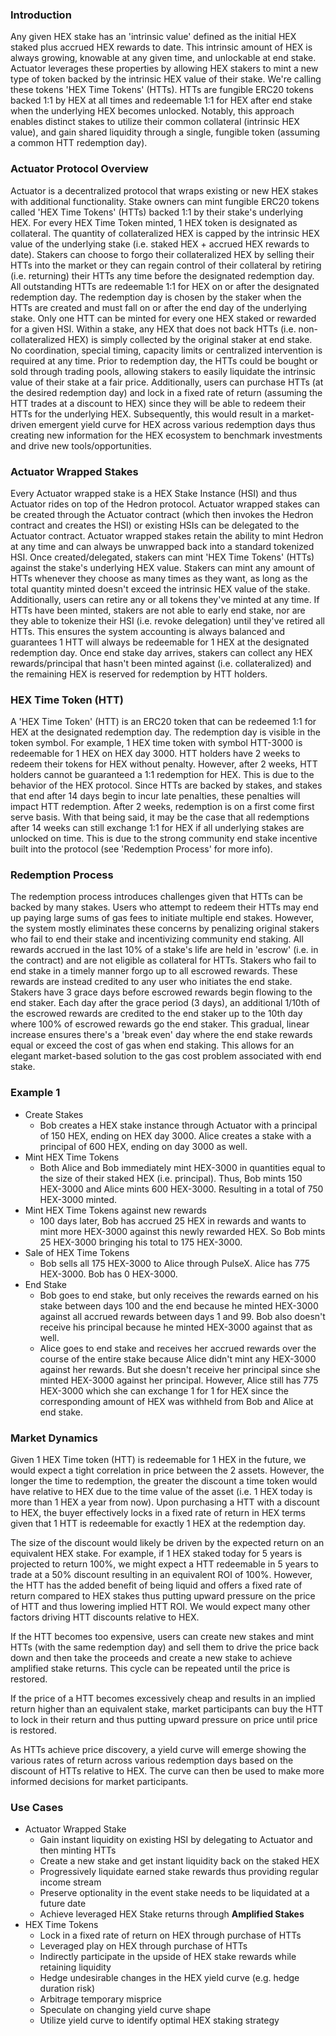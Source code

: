 <!-- ---
sidebar_position: 6
---

# Whitepaper -->

### Introduction
Any given HEX stake has an 'intrinsic value' defined as the initial HEX staked plus accrued HEX rewards to date. This intrinsic amount of HEX is always growing, knowable at any given time, and unlockable at end stake. Actuator leverages these properties by allowing HEX stakers to mint a new type of token backed by the intrinsic HEX value of their stake. We're calling these tokens 'HEX Time Tokens' (HTTs). HTTs are fungible ERC20 tokens backed 1:1 by HEX at all times and redeemable 1:1 for HEX after end stake when the underlying HEX becomes unlocked. Notably, this approach enables distinct stakes to utilize their common collateral (intrinsic HEX value), and gain shared liquidity through a single, fungible token (assuming a common HTT redemption day). 

### Actuator Protocol Overview
Actuator is a decentralized protocol that wraps existing or new HEX stakes with additional functionality. Stake owners can mint fungible ERC20 tokens called 'HEX Time Tokens' (HTTs) backed 1:1 by their stake's underlying HEX. For every HEX Time Token minted, 1 HEX token is designated as collateral. The quantity of collateralized HEX is capped by the intrinsic HEX value of the underlying stake (i.e. staked HEX + accrued HEX rewards to date). Stakers can choose to forgo their collateralized HEX by selling their HTTs into the market or they can regain control of their collateral by retiring (i.e. returning) their HTTs any time before the designated redemption day. All outstanding HTTs are redeemable 1:1 for HEX on or after the designated redemption day. The redemption day is chosen by the staker when the HTTs are created and must fall on or after the end day of the underlying stake. Only one HTT can be minted for every one HEX staked or rewarded for a given HSI. Within a stake, any HEX that does not back HTTs (i.e. non-collateralized HEX) is simply collected by the original staker at end stake. No coordination, special timing, capacity limits or centralized intervention is required at any time. Prior to redemption day, the HTTs could be bought or sold through trading pools, allowing stakers to easily liquidate the intrinsic value of their stake at a fair price. Additionally, users can purchase HTTs (at the desired redemption day) and lock in a fixed rate of return (assuming the HTT trades at a discount to HEX) since they will be able to redeem their HTTs for the underlying HEX. Subsequently, this would result in a market-driven emergent yield curve for HEX across various redemption days thus creating new information for the HEX ecosystem to benchmark investments and drive new tools/opportunities.

### Actuator Wrapped Stakes
Every Actuator wrapped stake is a HEX Stake Instance (HSI) and thus Actuator rides on top of the Hedron protocol. Actuator wrapped stakes can be created through the Actuator contract (which then invokes the Hedron contract and creates the HSI) or existing HSIs can be delegated to the Actuator contract. Actuator wrapped stakes retain the ability to mint Hedron at any time and can always be unwrapped back into a standard tokenized HSI. Once created/delegated, stakers can mint 'HEX Time Tokens' (HTTs) against the stake's underlying HEX value. Stakers can mint any amount of HTTs whenever they choose as many times as they want, as long as the total quantity minted doesn't exceed the intrinsic HEX value of the stake. Additionally, users can retire any or all tokens they've minted at any time. If HTTs have been minted, stakers are not able to early end stake, nor are they able to tokenize their HSI (i.e. revoke delegation) until they've retired all HTTs. This ensures the system accounting is always balanced and guarantees 1 HTT will always be redeemable for 1 HEX at the designated redemption day. Once end stake day arrives, stakers can collect any HEX rewards/principal that hasn't been minted against (i.e. collateralized) and the remaining HEX is reserved for redemption by HTT holders.

### HEX Time Token (HTT)
A 'HEX Time Token' (HTT) is an ERC20 token that can be redeemed 1:1 for HEX at the designated redemption day. The redemption day is visible in the token symbol. For example, 1 HEX time token with symbol HTT-3000 is redeemable for 1 HEX on HEX day 3000. HTT holders have 2 weeks to redeem their tokens for HEX without penalty. However, after 2 weeks, HTT holders cannot be guaranteed a 1:1 redemption for HEX. This is due to the behavior of the HEX protocol. Since HTTs are backed by stakes, and stakes that end after 14 days begin to incur late penalties, these penalties will impact HTT redemption. After 2 weeks, redemption is on a first come first serve basis. With that being said, it may be the case that all redemptions after 14 weeks can still exchange 1:1 for HEX if all underlying stakes are unlocked on time. This is due to the strong community end stake incentive built into the protocol (see 'Redemption Process' for more info).


### Redemption Process
The redemption process introduces challenges given that HTTs can be backed by many stakes. Users who attempt to redeem their HTTs may end up paying large sums of gas fees to initiate multiple end stakes. However, the system mostly eliminates these concerns by penalizing original stakers who fail to end their stake and incentivizing community end staking. All rewards accrued in the last 10% of a stake's life are held in 'escrow' (i.e. in the contract) and are not eligible as collateral for HTTs. Stakers who fail to end stake in a timely manner forgo up to all escrowed rewards. These rewards are instead credited to any user who initiates the end stake. Stakers have 3 grace days before escrowed rewards begin flowing to the end staker. Each day after the grace period (3 days), an additional 1/10th of the escrowed rewards are credited to the end staker up to the 10th day where 100% of escrowed rewards go the end staker. This gradual, linear increase ensures there's a 'break even' day where the end stake rewards equal or exceed the cost of gas when end staking. This allows for an elegant market-based solution to the gas cost problem associated with end stake.

### Example 1
- Create Stakes
  - Bob creates a HEX stake instance through Actuator with a principal of 150 HEX, ending on HEX day 3000. Alice creates a stake with a principal of 600 HEX, ending on day 3000 as well.
- Mint HEX Time Tokens
  - Both Alice and Bob immediately mint HEX-3000 in quantities equal to the size of their staked HEX (i.e. principal). Thus, Bob mints 150 HEX-3000 and Alice mints 600 HEX-3000. Resulting in a total of 750 HEX-3000 minted.
- Mint HEX Time Tokens against new rewards
  - 100 days later, Bob has accrued 25 HEX in rewards and wants to mint more HEX-3000 against this newly rewarded HEX. So Bob mints 25 HEX-3000 bringing his total to 175 HEX-3000.
- Sale of HEX Time Tokens
  - Bob sells all 175 HEX-3000 to Alice through PulseX. Alice has 775 HEX-3000. Bob has 0 HEX-3000. 
- End Stake
  - Bob goes to end stake, but only receives the rewards earned on his stake between days 100 and the end because he minted HEX-3000 against all accrued rewards between days 1 and 99. Bob also doesn't receive his principal because he minted HEX-3000 against that as well.
  - Alice goes to end stake and receives her accrued rewards over the course of the entire stake because Alice didn't mint any HEX-3000 against her rewards. But she doesn't receive her principal since she minted HEX-3000 against her principal. However, Alice still has 775 HEX-3000 which she can exchange 1 for 1 for HEX since the corresponding amount of HEX was withheld from Bob and Alice at end stake.

### Market Dynamics
Given 1 HEX Time token (HTT) is redeemable for 1 HEX in the future, we would expect a tight correlation in price between the 2 assets. However, the longer the time to redemption, the greater the discount a time token would have relative to HEX due to the time value of the asset (i.e. 1 HEX today is more than 1 HEX a year from now). Upon purchasing a HTT with a discount to HEX, the buyer effectively locks in a fixed rate of return in HEX terms given that 1 HTT is redeemable for exactly 1 HEX at the redemption day. 

The size of the discount would likely be driven by the expected return on an equivalent HEX stake. For example, if 1 HEX staked today for 5 years is projected to return 100%, we might expect a HTT redeemable in 5 years to trade at a 50% discount resulting in an equivalent ROI of 100%. However, the HTT has the added benefit of being liquid and offers a fixed rate of return compared to HEX stakes thus putting upward pressure on the price of HTT and thus lowering implied HTT ROI. We would expect many other factors driving HTT discounts relative to HEX. 

If the HTT becomes too expensive, users can create new stakes and mint HTTs (with the same redemption day) and sell them to drive the price back down and then take the proceeds and create a new stake to achieve amplified stake returns. This cycle can be repeated until the price is restored. 

If the price of a HTT becomes excessively cheap and results in an implied return higher than an equivalent stake, market participants can buy the HTT to lock in their return and thus putting upward pressure on price until price is restored.

As HTTs achieve price discovery, a yield curve will emerge showing the various rates of return across various redemption days based on the discount of HTTs relative to HEX. The curve can then be used to make more informed decisions for market participants.

### Use Cases
- Actuator Wrapped Stake
  - Gain instant liquidity on existing HSI by delegating to Actuator and then minting HTTs
  - Create a new stake and get instant liquidity back on the staked HEX
  - Progressively liquidate earned stake rewards thus providing regular income stream
  - Preserve optionality in the event stake needs to be liquidated at a future date
  - Achieve leveraged HEX Stake returns through **Amplified Stakes** 
- HEX Time Tokens
  - Lock in a fixed rate of return on HEX through purchase of HTTs
  - Leveraged play on HEX through purchase of HTTs
  - Indirectly participate in the upside of HEX stake rewards while retaining liquidity
  - Hedge undesirable changes in the HEX yield curve (e.g. hedge duration risk)
  - Arbitrage temporary misprice
  - Speculate on changing yield curve shape
  - Utilize yield curve to identify optimal HEX staking strategy



